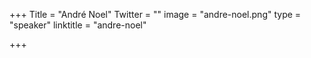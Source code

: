 +++
Title = "André Noel"
Twitter = ""
image = "andre-noel.png"
type = "speaker"
linktitle = "andre-noel"

+++


